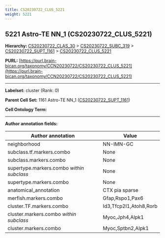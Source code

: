 ```yaml
---
title: CS20230722_CLUS_5221
weight: 5221
---
```

## 5221 Astro-TE NN_1 (CS20230722_CLUS_5221)
<b>Hierarchy: </b>
[CS20230722_CLAS_30](../CS20230722_CLAS_30) >
[CS20230722_SUBC_319](../CS20230722_SUBC_319) >
[CS20230722_SUPT_1161](../CS20230722_SUPT_1161) >
[CS20230722_CLUS_5221](../CS20230722_CLUS_5221)

**PURL:** [https://purl.brain-bican.org/taxonomy/CCN20230722/CS20230722_CLUS_5221](https://purl.brain-bican.org/taxonomy/CCN20230722/CS20230722_CLUS_5221)

---


**Labelset:** cluster (Rank: 0)

**Parent Cell Set:** 1161 Astro-TE NN_1 ([CS20230722_SUPT_1161](../CS20230722_SUPT_1161))



**Cell Ontology Term:** 

[MARKER GENES.]: #


---

[TRANSFERRED ANNOTATIONS.]: #


[AUTHOR ANNOTATION FIELDS.]: #


**Author annotation fields:**

| Author annotation | Value |
|-------------------|-------|
|neighborhood|NN-IMN-GC|
|subclass.tf.markers.combo|None|
|subclass.markers.combo|None|
|supertype.markers.combo _within subclass_|None|
|supertype.markers.combo|None|
|anatomical_annotation|CTX pia sparse|
|merfish.markers.combo|Gfap,Rspo1,Pax6|
|cluster.TF.markers.combo|Id3,Tfcp2l1,Atoh8,Rorb|
|cluster.markers.combo _within subclass_|Myoc,Jph4,Alpk1|
|cluster.markers.combo|Myoc,Sptbn2,Alpk1|
